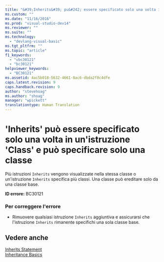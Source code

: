 ```yaml
---
title: "&#39;Inherits&#39; pu&#242; essere specificato solo una volta in un&#39;istruzione &#39;Class&#39; e pu&#242; specificare solo una classe | Microsoft Docs"
ms.custom: ""
ms.date: "11/16/2016"
ms.prod: "visual-studio-dev14"
ms.reviewer: ""
ms.suite: ""
ms.technology: 
  - "devlang-visual-basic"
ms.tgt_pltfrm: ""
ms.topic: "article"
f1_keywords: 
  - "vbc30121"
  - "bc30121"
helpviewer_keywords: 
  - "BC30121"
ms.assetid: 4ac5b018-5632-4661-8ac6-dbda2f8c4dfe
caps.latest.revision: 9
caps.handback.revision: 9
author: "stevehoag"
ms.author: "shoag"
manager: "wpickett"
translationtype: Human Translation
---
```

# &#39;Inherits&#39; pu&#242; essere specificato solo una volta in un&#39;istruzione &#39;Class&#39; e pu&#242; specificare solo una classe
Più istruzioni `Inherits` vengono visualizzate nella stessa classe o un'istruzione `Inherits` specifica più classi. Una classe può ereditare solo da una classe base.  
  
 **ID errore:** BC30121  
  
### Per correggere l'errore  
  
-   Rimuovere qualsiasi istruzione `Inherits` aggiuntiva e assicurarsi che l'istruzione `Inherits` rimanente specifichi una sola classe base.  
  
## Vedere anche  
 [Inherits Statement](../../visual-basic/language-reference/statements/inherits-statement.md)   
 [Inheritance Basics](../../visual-basic/programming-guide/language-features/objects-and-classes/inheritance-basics.md)